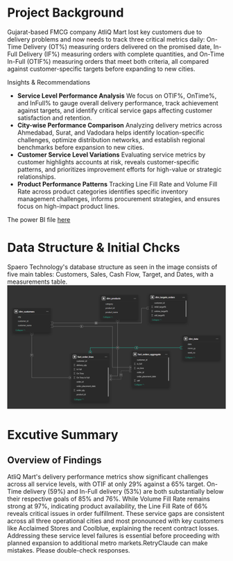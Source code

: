 # Project Background
Gujarat-based FMCG company AtliQ Mart lost key customers due to delivery problems and now needs to track three critical metrics daily: On-Time Delivery (OT%) measuring orders delivered on the promised date, In-Full Delivery (IF%) measuring orders with complete quantities, and On-Time In-Full (OTIF%) measuring orders that meet both criteria, all compared against customer-specific targets before expanding to new cities.

Insights & Recommendations

- **Service Level Performance Analysis**
  We focus on OTIF%, OnTime%, and InFull% to gauge overall delivery performance, track achievement against targets, and identify critical service gaps affecting customer satisfaction and retention.
- **City-wise Performance Comparison**
  Analyzing delivery metrics across Ahmedabad, Surat, and Vadodara helps identify location-specific challenges, optimize distribution networks, and establish regional benchmarks before expansion to new cities.
- **Customer Service Level Variations**
  Evaluating service metrics by customer highlights accounts at risk, reveals customer-specific patterns, and prioritizes improvement efforts for high-value or strategic relationships.
- **Product Performance Patterns**
  Tracking Line Fill Rate and Volume Fill Rate across product categories identifies specific inventory management challenges, informs procurement strategies, and ensures focus on high-impact product lines.

The power BI file [here](https://github.com/Ahmdmnz/analysis-of-Spaero-Technology-s-performance/blob/26410cb11eafb18b252982afdf9cb6a53c23f4e6/Financial%20Project.pbix)
# Data Structure & Initial Chcks
Spaero Technology's database structure as seen in the image consists of five main tables: Customers, Sales, Cash Flow, Target, and Dates, with a measurements table.
![image](https://github.com/Ahmdmnz/Analysis-of-AtliQ-Mart-Supply-Chain/blob/main/Screenshot%202025-05-21%20154532.png)

# Excutive Summary
## Overview of Findings
AtliQ Mart's delivery performance metrics show significant challenges across all service levels, with OTIF at only 29% against a 65% target. On-Time delivery (59%) and In-Full delivery (53%) are both substantially below their respective goals of 85% and 76%. While Volume Fill Rate remains strong at 97%, indicating product availability, the Line Fill Rate of 66% reveals critical issues in order fulfillment. These service gaps are consistent across all three operational cities and most pronounced with key customers like Acclaimed Stores and Coolblue, explaining the recent contract losses. Addressing these service level failures is essential before proceeding with planned expansion to additional metro markets.RetryClaude can make mistakes. Please double-check responses.
